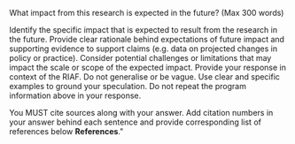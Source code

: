 What impact from this research is expected in the future? (Max 300 words)

Identify the specific impact that is expected to result from the research in the future. Provide clear rationale behind expectations of future impact and supporting evidence to support claims (e.g. data on projected changes in policy or practice). Consider potential challenges or limitations that may impact the scale or scope of the expected impact.
Provide your response in context of the RIAF.
Do not generalise or be vague. Use clear and specific examples to ground your speculation.
Do not repeat the program information above in your response.

You MUST cite sources along with your answer. Add citation numbers in your answer behind each sentence and provide corresponding list of references below **References**."
